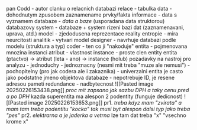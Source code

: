 pan Codd - autor clanku o relacnich databazi
relace - tabulka
data - dohodnutym zpusobem zaznamename prvky/fakta
informace - data s vyznamem
databaze - *data a baze* (usporadana data struktorou)
databazovy system - databaze + system rizeni bazi dat (zaznamenavani, uprava, atd.)
model - zjedodusena reprezentace reality
entropie - mira neurcitosti
analitik - vytvari model
designer - navrhuje databazi podle modelu (struktura a typ)
coder - ten co ji "nakoduje"
entita - pojmenovana mnozina instanci
atribut - vlastnost
instance - proste clen entity
entita (ptactvo) -> atribut (leta - ano) -> instance (holub)
pozadavky na nastroj pro analyzu
	- jednoduchy 
	- jednoznacny (nesmi mit treba "muze ale nemusi")
	- pochopitelny (pro jak codera ale i zakaznika)
	- univerzalni
entita je casto jako podstatne jmeno
objektova databaze - nepotrebuje ID, je resene adresou pameti
redundance - nadbytecnost
	![[Pasted image 20250226153438.png]]
	*proc mit zapsano jak sazbu DPH a taky cenu pred a po DPH*
kazda superentita ma alespon 2 podentity (funguje dedicnost)
	![[Pasted image 20250226153653.png]]
	pr1. *treba kdyz mam "zvirata" a mam tam treba podentitu "kocka" tak musi byt alespon dalsi typ jako treba "pes"*
	pr2. *elektrarna a je jaderka a vetrna*
	lze tam dat treba "x" "vsechno krome x"
